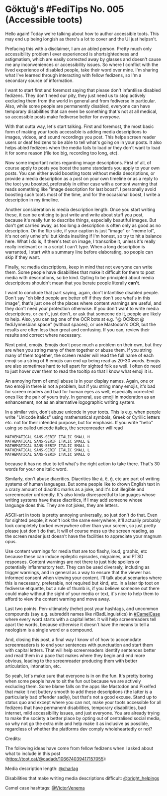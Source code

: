 # Göktuğ's #FediTips No. 005 (Accessible toots)

Hello again\! Today we're talking about how to author accessible toots.
This may end up being longish as there's a lot to cover and the UI just
helpsn't.

Prefacing this with a disclaimer, I am an abled person. Pretty much only
accessibility problem I ever experienced is shortsightedness and
astigmatism, which are easily corrected away by glasses and doesn't
cause me any inconveniences or accessibility issues. So where I conflict
with the lived experience of disabled people, take their word over mine.
I'm sharing what I've learned through interacting with fellow fedizens,
so I'm a secondary source of information.

I want to start first and foremost saying that please don't infantilise
disabled fedizens. They don't need our pity, they just need us to stop
actively excluding them from the world in general and from fediverse in
particular. Also, while some people are permanently disabled, everyone
can have temporary disabilities that can even be something that's not at
all medical, so accessible posts make fediverse better for *everyone*.

With that outta way, let's start talking. First and foremost, the most
basic form of making your toots accessible is adding media descriptions
to images, videos, and sound recordings you post. This helps screen
reader users or deaf fedizens to be able to tell what's going on in your
posts. It also helps abled fedizens when the media fails to load or they
don't want to load it for some reason (file too big, recording too long,
etc).

Now some important notes regarding image descriptions. First of all, of
course apply to posts you boost the same standards you apply to your own
posts. You can either avoid boosting toots without media descriptions,
or provide a media description as a post on your own timeline or as a
reply to the toot you boosted, preferably in either case with a content
warning that reads something like "image description for last boost". I
personally avoid boosting such toots most of the time, and for the
occasional boost, I write a description in my timeline.

Another consideration is media description length. Once you start
writing these, it can be enticing to just write and write about stuff
you post, because it's really fun to describe things, especially
beautiful images. But don't get carried away, as too long a description
is often only as good as no description. On the flip side, if your
caption is just "image" or "meme lol", it's not only unhelpful but kinda
insulting if I'm honest, so try to hit a balance here. What I do is, if
there's text on image, I transcribe it, unless it's really really
irrelevant or in a script I can't type. When a long description is
warranted, I start with a summary line before elaborating, so people can
skip if they want.

Finally, re: media descriptions, keep in mind that not everyone can
write them. Some people have disabilities that make it difficult for
them to post media with descriptions, so be kind. Opting to be
principled about media descriptions shouldn't mean that you berate
people literally **can't**.

I want to conclude that part saying, again, don't infantilise disabled
people. Don't say "oh blind people are better off if they don't see
what's in this image", that's just one of the places where content
warnings are useful, and they don't need your protection otherwise. If
you don't want to write media descriptions, or can't, just don't, or ask
that someone do it, people are likely to help. Also, you can tag one of
the OCR bots at e.g. "@ OCRbot @ fedi.lynnesbian.space" (without
spaces), or use Mastodon's OCR, but the results are often less than
great and confusing. If you can, review their results and correct where
necessary.

Next point, emojis. Emojis don't pose much a problem on their own, but
they are when you string many of them together or abuse them. If you
string many of them together, the screen reader will read the full name
of each emoji so a string of 6 emojis can end up being read as 20-30
words. Emojis are also sometimes hard to tell apart for sighted folk as
well. I often do need to just hover over them to read the tooltip so
that I know what emoji it is.

An annoying form of emoji abuse is in your display names. Again, one or
two emoji in there is not a problem, but if you string many emojis, it's
bad for screen readers and bad for human eyes as well, especially
corrected ones like the pair of yours truly. In general, use emoji in
moderation as an enhancement, not as an alternative logographic writing
system.

In a similar vein, don't abuse unicode in your toots. This is e.g. when
people write "Unicode italics" using mathematical symbols, Greek or
Cyrillic letters etc. not for their intended purpose, but for emphasis.
If you write "hello" using so called unicode italics, the screenreader
will read

    MATHEMATICAL SANS-SERIF ITALIC SMALL H
    MATHEMATICAL SANS-SERIF ITALIC SMALL E
    MATHEMATICAL SANS-SERIF ITALIC SMALL L
    MATHEMATICAL SANS-SERIF ITALIC SMALL L
    MATHEMATICAL SANS-SERIF ITALIC SMALL O

because it has no clue to tell what's the right action to take there.
That's 30 words for your one italic word.

Similarly, don't abuse diacritics. Diacritics like á, ë, ğ, etc are part
of writing systems of human languages. But some people like to drown
English text in a crazy amount of diacritic marks as a joke, and it's
bot illegible and screenreader unfriendly. It's also kinda disrespectful
to languages whose writing systems have these diacritics, if I may add
someone whose language does this. They are not jokes, they are letters.

ASCII-art in toots is pretty annoying universally, so just don't do
that. Even for sighted people, it won't look the same everywhere, it'll
actually probably look completely borked everywhere other than your
screen, so just pretty please just don't do that. It will of course mess
up the screen reading, as the screen reader just doesn't have the
facilities to appreciate your magnum opus.

Use content warnings for media that are too flashy, loud, graphic, etc
because these can induce epileptic episodes, migraines, and PTSD
responses. Content warnings are not there to just hide spoilers or
potentially inflammatory text. They can be used diversely, including as
trigger warnings, and in general as a way to ensure that the viewer has
informed consent when viewing your content. I'll talk about scenarios
where this is necessary, preferable, not required but kind, etc. in a
later tip toot on fediverse etiquette, but a rule of thumb is, if you
believe someone out there could make without the sight of your media or
text, it's nice to help them to afford to view the content warning and
move away.

Last two points. Pen-ultimately (hehe) post your hashtags, and uncommon
compounds (say e.g. subreddit names like r/BadLinguistics) in
[\#CamelCase](https://toot.cat/tags/CamelCase) where every word starts
with a capital letter. It will help screenreaders tell apart the words,
because otherwise it doesn't have the means to tell a neologism is a
single word or a compound.

And, closing this post, a final way I know of of how to accomodate
screenreaders is to end your sentences with punctuation and start them
with capital letters. That will help screenreaders identify sentences
better and read them in a pace that makes where they begin and end more
obvious, leading to the screenreader producing them with better
articulation, intonation, etc.

So yeah, let's make sure that everyone is in on the fun. It's pretty
boring when some people have to sit the fun out because we are actively
excluding them. Some blame falls on the apps like Mastodon and Pixelfed
that make it not buttery smooth to add these descriptions (the latter is
a particularly bad offender sadly), but that's not a good excuse. Stand
up to status quo and except where you can not, make your toots
accessible for all fedizens that have permanent disabilities, temporary
disabilities, bad internet, mild accessibility issues, and just
everyone. You are already trying to make the society a better place by
opting out of centralised social media, so why not go the extra mile and
help make it as inclusive as possible, regardless of whether the
platforms dev comply wholeheartedly or not?

Credits:

The following ideas have come from fellow fedizens when I asked about
what to include in this post
(<https://toot.cat/@cadadr/106674039417157055>):

Media description length: [@charlag](https://birb.site/@charlag)

Disabilities that make writing media descriptions difficult:
[@bright\_helpings](https://mspsocial.net/@bright_helpings)

Camel case hashtags:
[@VictorVenema](https://fediscience.org/@VictorVenema)
